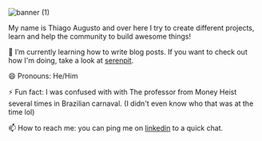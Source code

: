 ![banner (1)](https://user-images.githubusercontent.com/19818077/121789881-262b8100-cbb0-11eb-9171-5e51882397f3.png)

My name is Thiago Augusto and over here I try to create different projects, learn and help the community to build awesome things!

🌱   I’m currently learning how to write blog posts. If you want to check out how I'm doing, take a look at [serenpit](https://serenpit.com).

😄   Pronouns: He/Him

⚡   Fun fact: I was confused with with The professor from Money Heist several times in Brazilian carnaval. (I didn't even know who that was at the time lol)

📫  How to reach me: you can ping me on [linkedin](https://www.linkedin.com/in/thiagoaugustosm/) to a quick chat.
<!--
**ThiagoAugustoSM/thiagoaugustosm** is a ✨ _special_ ✨ repository because its `README.md` (this file) appears on your GitHub profile.

Here are some ideas to get you started:

- 🔭 I’m currently working on ...
- 🌱 I’m currently learning ...
- 👯 I’m looking to collaborate on ...
- 🤔 I’m looking for help with ...
- 💬 Ask me about ...
- 📫 How to reach me: ...
- 😄 Pronouns: ...
- ⚡ Fun fact: ...
-->
